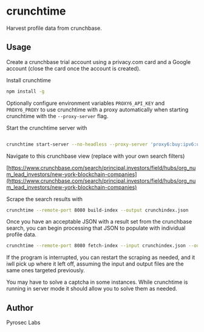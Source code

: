 # crunchtime

Harvest profile data from crunchbase.

## Usage

Create a crunchbase trial account using a privacy.com card and a Google account (close the card once the account is created).

Install crunchtime

```sh
npm install -g
```

Optionally configure environment variables `PROXY6_API_KEY` and `PROXY6_PROXY` to use crunchtime with a proxy automatically when starting crunchtime with the `--proxy-server` flag.

Start the crunchtime server with

```sh

crunchtime start-server --no-headless --proxy-server 'proxy6:buy:ipv6:us'

```

Navigate to this crunchbase view (replace with your own search filters)

[https://www.crunchbase.com/search/principal.investors/field/hubs/org_num_lead_investors/new-york-blockchain-companies](https://www.crunchbase.com/search/principal.investors/field/hubs/org_num_lead_investors/new-york-blockchain-companies)

Scrape the search results with

```sh
crunchtime --remote-port 8080 build-index --output crunchindex.json
```

Once you have an acceptable JSON with a result set from the crunchbase search, you can begin processing that JSON to populate with individual profile data.

```sh
crunchtime --remote-port 8080 fetch-index --input crunchindex.json --output crunchdata.json
```

If the program is interrupted, you can restart the scraping as needed, and it iwll pick up where it left off, assuming the input and output files are the same ones targeted previously.

You may have to solve a captcha in some instances. While crunchtime is running in server mode it should allow you to solve them as needed.


## Author

Pyrosec Labs

